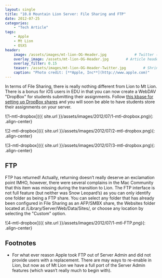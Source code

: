 ```yaml
---
layout: single
title: "10.8 Mountain Lion Server: File Sharing and FTP"
date: 2012-07-25
categories:
    - "Tech Article"
tags:
    - Apple
    - Mt Lion
    - OSXS
header:
    image: /assets/images/mt-lion-OG-Header.jpg			    # Twitter (use 'overlay_image')
    overlay_image: /assets/mt-lion-OG-Header.jpg		# Article header at 2048x768
    overlay_filter: 0.15
    teaser: /assets/images/mt-lion-OG-Header-Twitter.jpg 		# Shrink image to 575 width
    caption: "Photo credit: [**Apple, Inc**](http://www.apple.com)"
---
```


In terms of File Sharing, there is really nothing different from Lion to Mt Lion. There is a bonus for iOS users in EDU in that you can now create a WebDAV "DropBox" for students submitting their assignments. Follow [this kbase for setting up DropBox shares][PH8034] and you will soon be able to have students store their assignments on your server.

![1-mtl-dropbox]({{ site.url }}/assets/images/2012/07/1-mtl-dropbox.png){: .align-center}

![2-mtl-dropbox]({{ site.url }}/assets/images/2012/07/2-mtl-dropbox.png){: .align-center}

![3-mtl-dropbox]({{ site.url }}/assets/images/2012/07/3-mtl-dropbox.png){: .align-center}

FTP
---

FTP has returned! Actually, returning doesn’t really deserve an exclamation point IMHO, however, there were several complains in the Mac Community that this item was missing during the transition to Lion.  The FTP interface is not full feature (but neither was Snow Leopard’s) as you can only identify one folder as being a FTP share. You can select any folder that has already been configured in File Sharing as an AFP/SMBX share, the Websites folder located at /Library/Server/Web/Data/Sites/, or choose any location by selecting the "Custom" option.

![4-mtl-dropbox]({{ site.url }}/assets/images/2012/07/1-mtl-FTP.png){: .align-center}

Footnotes
---
- For what ever reason Apple took FTP out of Server Admin and did not provide users with a replacement. There are may ways to re-enable in Lion, but now as of Mt Lion we have a full port of the Server Admin features (which wasn’t really much to begin with).

[PH8034]: http://support.apple.com/kb/PH8034
